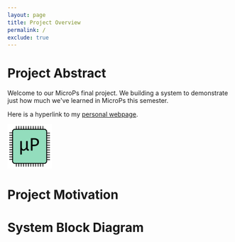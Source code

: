 ```yaml
---
layout: page
title: Project Overview
permalink: /
exclude: true
---
```


# Project Abstract

Welcome to our MicroPs final project.
We building a system to demonstrate just how much we've learned in MicroPs this semester.

Here is a hyperlink to my [personal webpage](joshbrake.com).

<div style="text-align: left">
  <img src="./assets/img/Logo.png" alt="logo" width="100" />
</div>


# Project Motivation

# System Block Diagram
